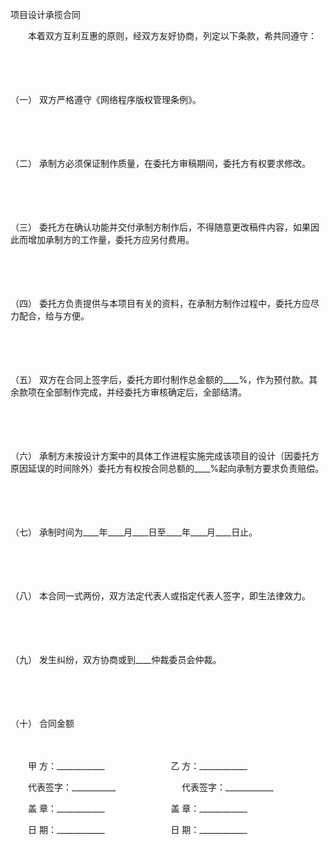 



项目设计承揽合同



 

　　本着双方互利互惠的原则，经双方友好协商，列定以下条款，希共同遵守：

　　

　　

（一）
双方严格遵守《网络程序版权管理条例》。

　　

　　

（二）
承制方必须保证制作质量，在委托方审稿期间，委托方有权要求修改。

　　

　　

（三）
委托方在确认功能并交付承制方制作后，不得随意更改稿件内容，如果因此而增加承制方的工作量，委托方应另付费用。

　　

　　

（四）
委托方负责提供与本项目有关的资料，在承制方制作过程中，委托方应尽力配合，给与方便。

　　

　　

（五）
双方在合同上签字后，委托方即付制作总金额的____%，作为预付款。其余款项在全部制作完成，并经委托方审核确定后，全部结清。

　　

　　

（六）
承制方未按设计方案中的具体工作进程实施完成该项目的设计（因委托方原因延误的时间除外）委托方有权按合同总额的____%起向承制方要求负责赔偿。

　　

　　

（七）
承制时间为____年____月____日至____年____月____日止。

　　

　　

（八）
本合同一式两份，双方法定代表人或指定代表人签字，即生法律效力。

　　

　　

（九）
发生纠纷，双方协商或到____仲裁委员会仲裁。

　　

　　

（十）
合同金额　　

　　

　　甲 方：____________ 　　　　　　　 乙 方：____________　　

　　代表签字：___________ 　　　　　　　 代表签字：____________　　

　　盖 章：____________ 　　　　　　　 盖 章：____________　　

　　日 期：____________ 　　　　　　　 日 期：____________

　　
